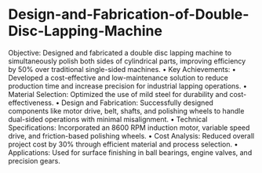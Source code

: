 # Design-and-Fabrication-of-Double-Disc-Lapping-Machine
Objective: Designed and fabricated a double disc lapping machine to simultaneously polish both sides of 
cylindrical parts, improving efficiency by 50% over traditional single-sided machines.
• Key Achievements:
• Developed a cost-effective and low-maintenance solution to reduce production time and increase 
precision for industrial lapping operations.
• Material Selection: Optimized the use of mild steel for durability and cost-effectiveness.
• Design and Fabrication: Successfully designed components like motor drive, belt, shafts, and polishing 
wheels to handle dual-sided operations with minimal misalignment.
• Technical Specifications: Incorporated an 8600 RPM induction motor, variable speed drive, and 
friction-based polishing wheels.
• Cost Analysis: Reduced overall project cost by 30% through efficient material and process selection.
• Applications: Used for surface finishing in ball bearings, engine valves, and precision gears.
